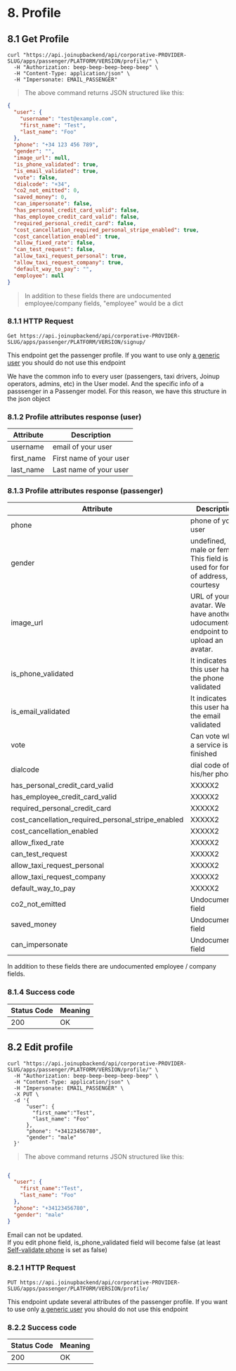 # 8. Profile

## 8.1 Get Profile

```shell
curl "https://api.joinupbackend/api/corporative-PROVIDER-SLUG/apps/passenger/PLATFORM/VERSION/profile/" \
  -H "Authorization: beep-beep-beep-beep-beep" \
  -H "Content-Type: application/json" \
  -H "Impersonate: EMAIL_PASSENGER"
```

> The above command returns JSON structured like this:

```json
{
  "user": {
    "username": "test@example.com",
    "first_name": "Test",
    "last_name": "Foo"
  },
  "phone": "+34 123 456 789",
  "gender": "",
  "image_url": null,
  "is_phone_validated": true,
  "is_email_validated": true,
  "vote": false,
  "dialcode": "+34",
  "co2_not_emitted": 0,
  "saved_money": 0,
  "can_impersonate": false,
  "has_personal_credit_card_valid": false,
  "has_employee_credit_card_valid": false,
  "required_personal_credit_card": false,
  "cost_cancellation_required_personal_stripe_enabled": true,
  "cost_cancellation_enabled": true,
  "allow_fixed_rate": false,
  "can_test_request": false,
  "allow_taxi_request_personal": true,
  "allow_taxi_request_company": true,
  "default_way_to_pay": "", 
  "employee": null
}
```
> In addition to these fields there are undocumented employee/company fields, "employee" would be a dict


### 8.1.1 HTTP Request

`Get https://api.joinupbackend/api/corporative-PROVIDER-SLUG/apps/passenger/PLATFORM/VERSION/signup/`

This endpoint get the passenger profile. If you want to use only <a href="#2-2-server-to-server">a generic user</a> you should do not use this endpoint

We have the common info to every user (passengers, taxi drivers, Joinup operators, admins, etc) in the User model. And the specific info of a passsenger in a Passenger model. For this reason, we have this structure in the json object

### 8.1.2 Profile attributes response (user)

Attribute | Description
--------- | -----------
username | email of your user
first_name | First name of your user
last_name | Last name of your user


### 8.1.3 Profile attributes response (passenger)

Attribute | Description
--------- | -----------
phone | phone of your user
gender | undefined, male or female. This field is used for form of address, for courtesy
image_url | URL of your avatar. We have another udocumented endpoint to upload an avatar.
is_phone_validated | It indicates if this user has the phone validated
is_email_validated | It indicates if this user has the email validated
vote | Can vote when a service is finished
dialcode | dial code of his/her phone
has_personal_credit_card_valid | XXXXX2
has_employee_credit_card_valid | XXXXX2
required_personal_credit_card | XXXXX2
cost_cancellation_required_personal_stripe_enabled | XXXXX2
cost_cancellation_enabled | XXXXX2
allow_fixed_rate | XXXXX2
can_test_request | XXXXX2
allow_taxi_request_personal | XXXXX2
allow_taxi_request_company | XXXXX2
default_way_to_pay | XXXXX2
co2_not_emitted | Undocumented field
saved_money | Undocumented field
can_impersonate | Undocumented field


<aside class="notice">
In addition to these fields there are undocumented employee / company fields.
</aside>

### 8.1.4 Success code

Status Code | Meaning
---------- | -------
200 | OK


## 8.2 Edit profile

```shell
curl "https://api.joinupbackend/api/corporative-PROVIDER-SLUG/apps/passenger/PLATFORM/VERSION/profile/" \
  -H "Authorization: beep-beep-beep-beep-beep" \
  -H "Content-Type: application/json" \
  -H "Impersonate: EMAIL_PASSENGER" \
  -X PUT \
  -d '{
      "user": {
        "first_name":"Test",
        "last_name": "Foo"
      },
      "phone": "+34123456780",
      "gender": "male"
  }'
```

> The above command returns JSON structured like this:

```json

{
  "user": {
    "first_name":"Test",
    "last_name": "Foo"
  },
  "phone": "+34123456780",
  "gender": "male"
}
 ``` 

<aside class="notice">
Email can not be updated.
</aside>

<aside class="notice">
If you edit phone field, is_phone_validated field will become false (at least <a href="#4-configuration-provider">Self-validate phone</a> is set as false)
</aside>

### 8.2.1 HTTP Request

`PUT https://api.joinupbackend/api/corporative-PROVIDER-SLUG/apps/passenger/PLATFORM/VERSION/profile/`

This endpoint update several attributes of the passenger profile. If you want to use only <a href="#2-2-server-to-server">a generic user</a> you should do not use this endpoint

### 8.2.2 Success code

Status Code | Meaning
---------- | -------
200 | OK
